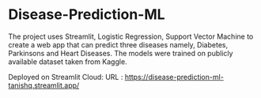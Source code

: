 # Disease-Prediction-ML

The project uses Streamlit, Logistic Regression, Support Vector Machine to create a web app that can predict three diseases namely, Diabetes, Parkinsons and Heart Diseases.
The models were trained on publicly available dataset taken from Kaggle. 

Deployed on Streamlit Cloud: URL : https://disease-prediction-ml-tanishq.streamlit.app/
